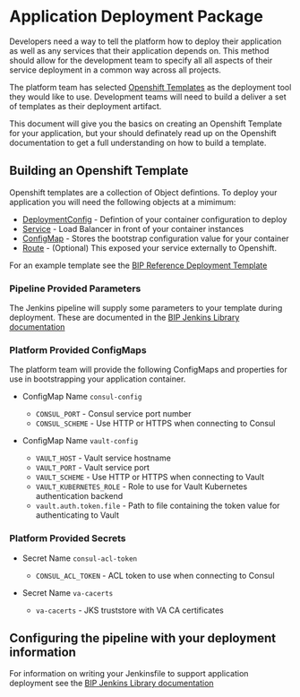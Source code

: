 # Application Deployment Package
Developers need a way to tell the platform how to deploy their application as well as any services that their application depends on. This method should allow for the development team to specify all all aspects of their service deployment in a common way across all projects.

The platform team has selected [Openshift Templates](https://docs.openshift.com/container-platform/3.6/dev_guide/templates.html) as the deployment tool they would like to use. Development teams will need to build a deliver a set of templates as their deployment artifact. 

This document will give you the basics on creating an Openshift Template for your application, but your should definately read up on the Openshift documentation to get a full understanding on how to build a template.

## Building an Openshift Template
Openshift templates are a collection of Object defintions. To deploy your application you will need the following objects at a mimimum:
* [DeploymentConfig](https://docs.openshift.com/container-platform/3.6/architecture/core_concepts/deployments.html) - Defintion of your container configuration to deploy
* [Service](https://docs.openshift.com/container-platform/3.6/architecture/core_concepts/pods_and_services.html#services) - Load Balancer in front of your container instances
* [ConfigMap](https://docs.openshift.com/container-platform/3.6/dev_guide/configmaps.html) - Stores the bootstrap configuration value for your container
* [Route](https://docs.openshift.com/container-platform/3.6/dev_guide/routes.html) - (Optional) This exposed your service externally to Openshift.

For an example template see the [BIP Reference Deployment Template](../template.yaml)

### Pipeline Provided Parameters
The Jenkins pipeline will supply some parameters to your template during deployment. These are documented in the [BIP Jenkins Library documentation](https://github.ec.va.gov/EPMO/os-svc-jenkins-lib/blob/master/docs/common/deployment.md#pipeline-provided-parameters)

### Platform Provided ConfigMaps
The platform team will provide the following ConfigMaps and properties for use in bootstrapping your application container.
* ConfigMap Name `consul-config`
    * `CONSUL_PORT` - Consul service port number
    * `CONSUL_SCHEME` - Use HTTP or HTTPS when connecting to Consul

* ConfigMap Name `vault-config`
    * `VAULT_HOST` - Vault service hostname
    * `VAULT_PORT` - Vault service port
    * `VAULT_SCHEME` - Use HTTP or HTTPS when connecting to Vault
    * `VAULT_KUBERNETES_ROLE` - Role to use for Vault Kubernetes authentication backend
    * `vault.auth.token.file` - Path to file containing the token value for authenticating to Vault

### Platform Provided Secrets
* Secret Name `consul-acl-token`
    * `CONSUL_ACL_TOKEN` - ACL token to use when connecting to Consul

* Secret Name `va-cacerts`
    * `va-cacerts` - JKS truststore with VA CA certificates


## Configuring the pipeline with your deployment information
For information on writing your Jenkinsfile to support application deployment see the [BIP Jenkins Library documentation](https://github.ec.va.gov/EPMO/os-svc-jenkins-lib/blob/master/docs/common/deployment.md#deployment-pipeline-configuration)
